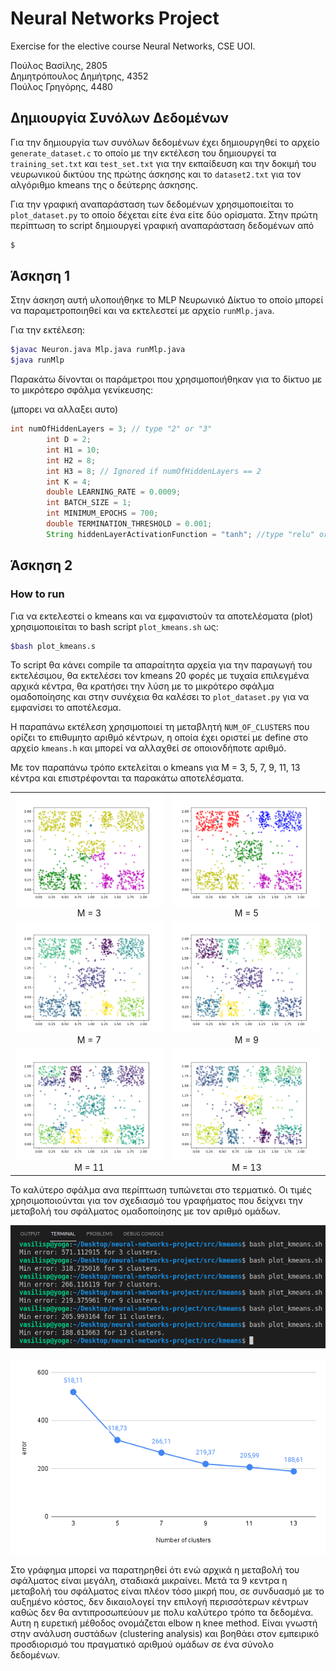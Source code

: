 # **Neural Networks Project**

Exercise for the elective course Neural Networks, CSE UOI.

Πούλος Βασίλης, 2805\
Δημητρόπουλος Δημήτρης, 4352\
Πούλος Γρηγόρης, 4480

## **Δημιουργία Συνόλων Δεδομένων**

Για την δημιουργία των συνόλων δεδομένων έχει δημιουργηθεί το αρχείο 
`generate_dataset.c` το οποίο με την εκτέλεση του δημιουργεί τα `training_set.txt`
και `test_set.txt` για την εκπαίδευση και την δοκιμή του νευρωνικoύ δικτύου της 
πρώτης άσκησης και το `dataset2.txt` για τον αλγόριθμο kmeans της ο δεύτερης άσκησης.

Για την γραφική αναπαράσταση των δεδομένων χρησιμοποιείται το `plot_dataset.py` το
οποίο δέχεται είτε ένα είτε δύο ορίσματα. Στην πρώτη περίπτωση το script δημιουργεί γραφική
αναπαράσταση δεδομένων από

```bash
$
```

## **Άσκηση 1**

Στην άσκηση αυτή υλοποιήθηκε το MLP Νευρωνικό Δίκτυο το οποίο μπορεί να
παραμετροποιηθεί και να εκτελεστεί με αρχείο `runMlp.java`.

Για την εκτέλεση:

```bash
$javac Neuron.java Mlp.java runMlp.java
$java runMlp 
```

Παρακάτω δίνονται οι παράμετροι που χρησιμοποιήθηκαν για το δίκτυο με το
μικρότερο σφάλμα γενίκευσης:

(μπορει να αλλαξει αυτο)

```java
int numOfHiddenLayers = 3; // type "2" or "3"
        int D = 2;
        int H1 = 10;
        int H2 = 8;
        int H3 = 8; // Ignored if numOfHiddenLayers == 2
        int K = 4;
        double LEARNING_RATE = 0.0009;
        int BATCH_SIZE = 1;
        int MINIMUM_EPOCHS = 700;
        double TERMINATION_THRESHOLD = 0.001;
        String hiddenLayerActivationFunction = "tanh"; //type "relu" or "tanh"
```

## Άσκηση 2

### How to run

Για να εκτελεστεί ο kmeans και να εμφανιστούν τα
αποτελέσματα (plot) χρησιμοποιείται το bash script
`plot_kmeans.sh`
ως:

```bash
$bash plot_kmeans.s
```

To script θα κάνει compile τα απαραίτητα αρχεία για
την παραγωγή του εκτελέσιμου, θα εκτελέσει τον kmeans 20 φορές με τυχαία
επιλεγμένα αρχικά κέντρα, θα κρατήσει την λύση με το μικρότερο σφάλμα
ομαδοποίησης και στην συνέχεια θα καλέσει το `plot_dataset.py` για να
εμφανίσει το αποτέλεσμα.

Η παραπάνω εκτέλεση χρησιμοποιεί τη μεταβλητή `NUM_OF_CLUSTERS` που
ορίζει το επιθυμητο αριθμό κέντρων, η οποία έχει οριστεί με define στο
αρχείο `kmeans.h` και μπορεί να αλλαχθεί σε οποιονδήποτε αριθμό.

Με τον παραπάνω τρόπο εκτελείται ο kmeans για Μ = 3, 5, 7, 9, 11, 13 κέντρα
και επιστρέφονται τα παρακάτω αποτελέσματα.

|                                          |                                          |
| :--------------------------------------: | :--------------------------------------: |
|  ![kmeans3](images/kmeans_3.png) M = 3   |  ![kmeans5](images/kmeans_5.png) M = 5   |
|  ![kmeans7](images/kmeans_7.png) M = 7   |  ![kmeans9](images/kmeans_9.png) M = 9   |
| ![kmeans11](images/kmeans_11.png) M = 11 | ![kmeans13](images/kmeans_13.png) M = 13 |

Το καλύτερο σφάλμα ανα περίπτωση τυπώνεται στο τερματικό. Οι τιμές
χρησιμοποιούνται για τον σχεδιασμό του γραφήματος που δείχνει την μεταβολή
του σφάλματος ομαδοποίησης με τον αριθμό ομάδων.

![min-values](images/plot_min_values.png)

![elbow-method](images/chart.png)

Στο γράφημα μπορεί να παρατηρηθεί ότι ενώ αρχικά η μεταβολή του σφάλματος είναι
μεγάλη, σταδιακά μικραίνει. Μετά τα 9 κεντρα η μεταβολή του σφάλματος είναι
πλέον τόσο μικρή που, σε συνδυασμό με το αυξημένο κόστος, δεν
δικαιολογεί την επιλογή περισσότερων κέντρων καθώς δεν θα αντιπροσωπεύουν
με πολυ καλύτερο τρόπο τα δεδομένα. Αυτη η ευρετική μέθοδος ονομάζεται elbow η
knee method. Είναι γνωστή στην ανάλυση συστάδων (clustering analysis) και βοηθάει
στον εμπειρικό προσδιορισμό του πραγματικό αριθμού ομάδων σε ένα σύνολο
δεδομένων.
